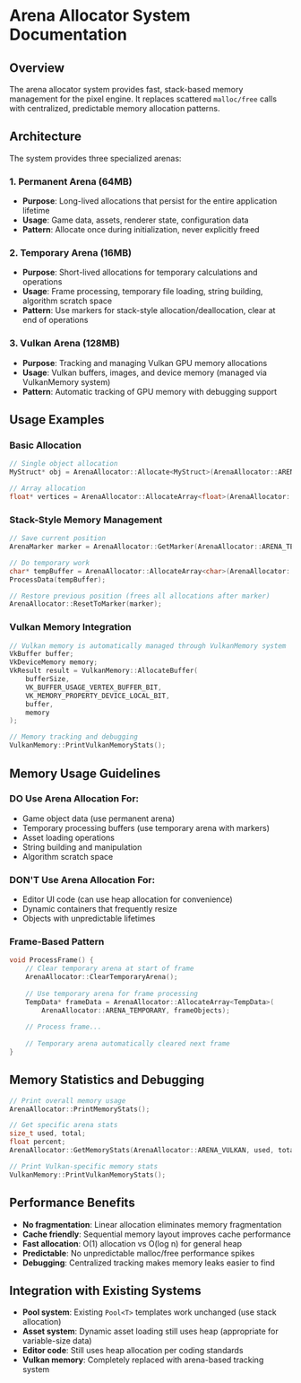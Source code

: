 # Arena Allocator System Documentation

## Overview
The arena allocator system provides fast, stack-based memory management for the pixel engine. It replaces scattered `malloc/free` calls with centralized, predictable memory allocation patterns.

## Architecture
The system provides three specialized arenas:

### 1. Permanent Arena (64MB)
- **Purpose**: Long-lived allocations that persist for the entire application lifetime
- **Usage**: Game data, assets, renderer state, configuration data
- **Pattern**: Allocate once during initialization, never explicitly freed

### 2. Temporary Arena (16MB) 
- **Purpose**: Short-lived allocations for temporary calculations and operations
- **Usage**: Frame processing, temporary file loading, string building, algorithm scratch space
- **Pattern**: Use markers for stack-style allocation/deallocation, clear at end of operations

### 3. Vulkan Arena (128MB)
- **Purpose**: Tracking and managing Vulkan GPU memory allocations
- **Usage**: Vulkan buffers, images, and device memory (managed via VulkanMemory system)
- **Pattern**: Automatic tracking of GPU memory with debugging support

## Usage Examples

### Basic Allocation
```cpp
// Single object allocation
MyStruct* obj = ArenaAllocator::Allocate<MyStruct>(ArenaAllocator::ARENA_PERMANENT);

// Array allocation  
float* vertices = ArenaAllocator::AllocateArray<float>(ArenaAllocator::ARENA_TEMPORARY, 1000);
```

### Stack-Style Memory Management
```cpp
// Save current position
ArenaMarker marker = ArenaAllocator::GetMarker(ArenaAllocator::ARENA_TEMPORARY);

// Do temporary work
char* tempBuffer = ArenaAllocator::AllocateArray<char>(ArenaAllocator::ARENA_TEMPORARY, 4096);
ProcessData(tempBuffer);

// Restore previous position (frees all allocations after marker)
ArenaAllocator::ResetToMarker(marker);
```

### Vulkan Memory Integration
```cpp
// Vulkan memory is automatically managed through VulkanMemory system
VkBuffer buffer;
VkDeviceMemory memory;
VkResult result = VulkanMemory::AllocateBuffer(
    bufferSize, 
    VK_BUFFER_USAGE_VERTEX_BUFFER_BIT,
    VK_MEMORY_PROPERTY_DEVICE_LOCAL_BIT,
    buffer, 
    memory
);

// Memory tracking and debugging
VulkanMemory::PrintVulkanMemoryStats();
```

## Memory Usage Guidelines

### DO Use Arena Allocation For:
- Game object data (use permanent arena)
- Temporary processing buffers (use temporary arena with markers)
- Asset loading operations
- String building and manipulation
- Algorithm scratch space

### DON'T Use Arena Allocation For:
- Editor UI code (can use heap allocation for convenience)
- Dynamic containers that frequently resize
- Objects with unpredictable lifetimes

### Frame-Based Pattern
```cpp
void ProcessFrame() {
    // Clear temporary arena at start of frame
    ArenaAllocator::ClearTemporaryArena();
    
    // Use temporary arena for frame processing
    TempData* frameData = ArenaAllocator::AllocateArray<TempData>(
        ArenaAllocator::ARENA_TEMPORARY, frameObjects);
    
    // Process frame...
    
    // Temporary arena automatically cleared next frame
}
```

## Memory Statistics and Debugging
```cpp
// Print overall memory usage
ArenaAllocator::PrintMemoryStats();

// Get specific arena stats
size_t used, total;
float percent;
ArenaAllocator::GetMemoryStats(ArenaAllocator::ARENA_VULKAN, used, total, percent);

// Print Vulkan-specific memory stats
VulkanMemory::PrintVulkanMemoryStats();
```

## Performance Benefits
- **No fragmentation**: Linear allocation eliminates memory fragmentation
- **Cache friendly**: Sequential memory layout improves cache performance  
- **Fast allocation**: O(1) allocation vs O(log n) for general heap
- **Predictable**: No unpredictable malloc/free performance spikes
- **Debugging**: Centralized tracking makes memory leaks easier to find

## Integration with Existing Systems
- **Pool system**: Existing `Pool<T>` templates work unchanged (use stack allocation)
- **Asset system**: Dynamic asset loading still uses heap (appropriate for variable-size data)
- **Editor code**: Still uses heap allocation per coding standards
- **Vulkan memory**: Completely replaced with arena-based tracking system
